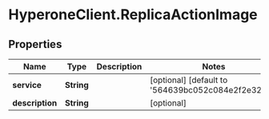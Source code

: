 # HyperoneClient.ReplicaActionImage

## Properties

Name | Type | Description | Notes
------------ | ------------- | ------------- | -------------
**service** | **String** |  | [optional] [default to &#39;564639bc052c084e2f2e3266&#39;]
**description** | **String** |  | [optional] 


